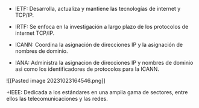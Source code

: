 + IETF: Desarrolla, actualiza y mantiene las tecnologías de internet y TCP/IP.
+ IRTF: Se enfoca en la investigación a largo plazo de los protocolos de internet TCP/IP.


+ ICANN: Coordina la asignación de direcciones IP y la asignación de nombres de dominio.
+ IANA: Administra la asignacion de direcciones IP y nombres de dominio asi como los identificadores de protocolos para la ICANN.

![[Pasted image 20231023164546.png]]


+IEEE: Dedicada a los estándares en una amplia gama de sectores, entre ellos las telecomunicaciones y las redes.